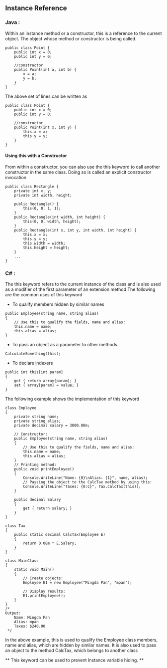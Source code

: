 ## Instance Reference
### Java :
Within an instance method or a constructor, this is a reference to the current object. The object whose method or constructor is being called.
```
public class Point {
    public int x = 0;
    public int y = 0;

    //constructor
    public Point(int a, int b) {
        x = a;
        y = b;
    }
}
```
The above set of lines can be written as
```
public class Point {
    public int x = 0;
    public int y = 0;

    //constructor
    public Point(int x, int y) {
        this.x = x;
        this.y = y;
    }
}
```
#### Using this with a Constructor
From within a constructor, you can also use the this keyword to call another constructor in the same class. Doing so is called an explicit constructor invocation
```
public class Rectangle {
    private int x, y;
    private int width, height;

    public Rectangle() {
        this(0, 0, 1, 1);
    }
    public Rectangle(int width, int height) {
        this(0, 0, width, height);
    }
    public Rectangle(int x, int y, int width, int height) {
        this.x = x;
        this.y = y;
        this.width = width;
        this.height = height;
    }
    ...
}
```
### C# :
The this keyword refers to the current instance of the class and is also used as a modifier of the first parameter of an extension method
The following are the common uses of this keyword
* To qualify members hidden by similar names
```
public Employee(string name, string alias)
{
    // Use this to qualify the fields, name and alias:
    this.name = name;
    this.alias = alias;
}
```
* To pass an object as a parameter to other methods
```
CalculateSomething(this);
```
* To declare indexers
```
public int this[int param]
{
    get { return array[param]; }
    set { array[param] = value; }
}
```

The following example shows the implementation of this keyword
```
class Employee
{
    private string name;
    private string alias;
    private decimal salary = 3000.00m;

    // Constructor:
    public Employee(string name, string alias)
    {
        // Use this to qualify the fields, name and alias:
        this.name = name;
        this.alias = alias;
    }
    // Printing method:
    public void printEmployee()
    {
        Console.WriteLine("Name: {0}\nAlias: {1}", name, alias);
        // Passing the object to the CalcTax method by using this:
        Console.WriteLine("Taxes: {0:C}", Tax.CalcTax(this));
    }

    public decimal Salary
    {
        get { return salary; }
    }
}

class Tax
{
    public static decimal CalcTax(Employee E)
    {
        return 0.08m * E.Salary;
    }
}

class MainClass
{
    static void Main()
    {
        // Create objects:
        Employee E1 = new Employee("Mingda Pan", "mpan");

        // Display results:
        E1.printEmployee();
    }
}
/*
Output:
    Name: Mingda Pan
    Alias: mpan
    Taxes: $240.00
 */
```
In the above example, this is used to qualify the Employee class members, name and alias, which are hidden by similar names. It is also used to pass an object to the method CalcTax, which belongs to another class

** This keyword can be used to prevent Instance variable hiding. **
